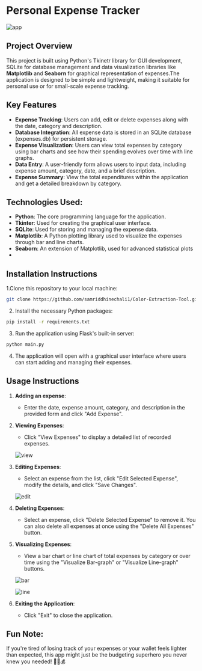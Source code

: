 # Personal Expense Tracker
![app](https://github.com/user-attachments/assets/65f733f1-bfab-416b-86c8-432a9854aade)

## Project Overview
This project is built using Python's Tkinetr library for GUI development, SQLite for database management and data visualization libraries like **Matplotlib** and **Seaborn** for graphical representation of expenses.The application is designed to be simple and lightweight, making it suitable for personal use or for small-scale expense tracking.

## Key Features
* **Expense Tracking**: Users can add, edit or delete expenses along with the date, category and description.
* **Database Integration**: All expense data is stored in an SQLite database (expenses.db) for persistent storage.
* **Expense Visualization**: Users can view total expenses by category using bar charts and see how their spending evolves over time with line graphs.
* **Data Entry**: A user-friendly form allows users to input data, including expense amount, category, date, and a brief description.
* **Expense Summary**: View the total expenditures within the application and get a detailed breakdown by category.
  
## Technologies Used:
* **Python**: The core programming language for the application.
* **Tkinter**: Used for creating the graphical user interface.
* **SQLite**: Used for storing and managing the expense data.
* **Matplotlib**: A Python plotting library used to visualize the expenses through bar and line charts.
* **Seaborn**: An extension of Matplotlib, used for advanced statistical plots
* 
## Installation Instructions
1.Clone this repository to your local machine:
```bash
git clone https://github.com/samriddhinechali1/Color-Extraction-Tool.git

```
2. Install the necessary Python packages:
```bash
pip install -r requirements.txt
```
3. Run the application using Flask's built-in server:
```bash
python main.py
```
4. The application will open with a graphical user interface where users can start adding and managing their expenses.

## Usage Instructions
1. **Adding an expense**:
   * Enter the date, expense amount, category, and description in the provided form and click "Add Expense".
      
2. **Viewing Expenses**:
   * Click "View Expenses" to display a detailed list of recorded expenses.

    ![view](https://github.com/user-attachments/assets/086428ba-4e7b-4d05-9724-368a5ac3af96)

3. **Editing Expenses**:
   * Select an expense from the list, click "Edit Selected Expense", modify the details, and click "Save Changes".

    ![edit](https://github.com/user-attachments/assets/e5f42dcc-70c8-4ceb-8a1f-aac9245e568e)

4. **Deleting Expenses**:
   * Select an expense, click "Delete Selected Expense" to remove it. You can also delete all expenses at once using the "Delete All Expenses" button.

5. **Visualizing Expenses**:
   * View a bar chart or line chart of total expenses by category or over time using the "Visualize Bar-graph" or "Visualize Line-graph" buttons.

   ![bar](https://github.com/user-attachments/assets/3f579177-683b-4978-b390-cf454cd00408)
   
   ![line](https://github.com/user-attachments/assets/c8a42b7a-51d1-4467-9680-4eded2acf415)

7. **Exiting the Application**:
   * Click "Exit" to close the application.

## Fun Note:
If you're tired of losing track of your expenses or your wallet feels lighter than expected, this app might just be the budgeting superhero you never knew you needed! 🦸‍♂️💰


